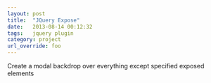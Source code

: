 ```yaml
---
layout: post
title:  "JQuery Expose"
date:   2013-08-14 00:12:32
tags:   jquery plugin
category: project
url_override: foo
---
```


Create a modal backdrop over everything except specified exposed elements
